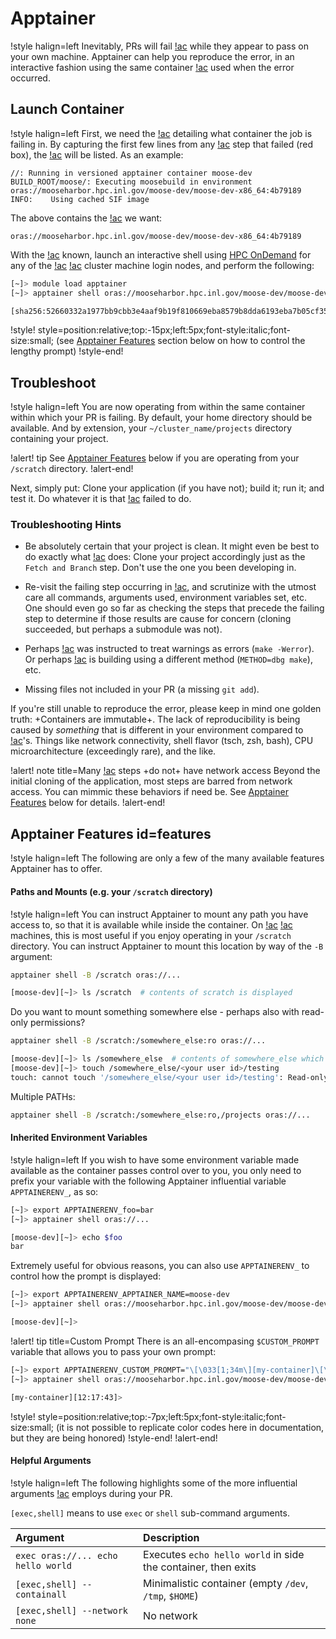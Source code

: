 # Apptainer

!style halign=left
Inevitably, PRs will fail [!ac](CIVET) while they appear to pass on your own
machine. Apptainer can help you reproduce the error, in an interactive fashion using the same
container [!ac](CIVET) used when the error occurred.

## Launch Container

!style halign=left
First, we need the [!ac](URI) detailing what container the job is failing in. By capturing the first
few lines from any [!ac](CIVET) step that failed (red box), the [!ac](URI) will be listed. As an
example:

```language=yaml
//: Running in versioned apptainer container moose-dev
BUILD_ROOT/moose/: Executing moosebuild in environment oras://mooseharbor.hpc.inl.gov/moose-dev/moose-dev-x86_64:4b79189
INFO:    Using cached SIF image
```

The above contains the [!ac](URI) we want:

```
oras://mooseharbor.hpc.inl.gov/moose-dev/moose-dev-x86_64:4b79189
```

With the [!ac](URI) known, launch an interactive shell using
[HPC OnDemand](hpc_ondemand.md#interactive-shell-idinteractive-shell) for any of the [!ac](INL)
[!ac](HPC) cluster machine login nodes, and perform the following:

```bash
[~]> module load apptainer
[~]> apptainer shell oras://mooseharbor.hpc.inl.gov/moose-dev/moose-dev-x86_64:4b79189

[sha256:52660332a1977bb9cbb3e4aaf9b19f810669eba8579b8dda6193eba7b05cf359][~]>
```

!style! style=position:relative;top:-15px;left:5px;font-style:italic;font-size:small;
(see [Apptainer Features](help/faq/apptainer.md#features) section below on how to control the
lengthy prompt)
!style-end!

## Troubleshoot

!style halign=left
You are now operating from within the same container within which your PR is failing. By default,
your home directory should be available. And by extension, your `~/cluster_name/projects` directory
containing your project.

!alert! tip
See [Apptainer Features](help/faq/apptainer.md#features) below if you are operating from your
`/scratch` directory.
!alert-end!

Next, simply put: Clone your application (if you have not); build it; run it; and test it. Do
whatever it is that [!ac](CIVET) failed to do.

### Troubleshooting Hints

- Be absolutely certain that your project is clean. It might even be best to do exactly what
  [!ac](CIVET) does: Clone your project accordingly just as the `Fetch and Branch` step. Don't use
  the one you been developing in.

- Re-visit the failing step occurring in [!ac](CIVET), and scrutinize with the utmost care all
  commands, arguments used, environment variables set, etc. One should even go so far as checking
  the steps that precede the failing step to determine if those results are cause for concern
  (cloning succeeded, but perhaps a submodule was not).

- Perhaps [!ac](CIVET) was instructed to treat warnings as errors (`make -Werror`). Or perhaps
  [!ac](CIVET) is building using a different method (`METHOD=dbg make`), etc.

- Missing files not included in your PR (a missing `git add`).

If you're still unable to reproduce the error, please keep in mind one golden truth:
+Containers are immutable+. The lack of reproducibility is being caused by *something* that is
different in your environment compared to [!ac](CIVET)'s. Things like network connectivity, shell
flavor (tsch, zsh, bash), CPU microarchitecture (exceedingly rare), and the like.

!alert! note title=Many [!ac](CIVET) steps +do not+ have network access
Beyond the initial cloning of the application, most steps are barred from network access. You
can mimmic these behaviors if need be. See [Apptainer Features](help/faq/apptainer.md#features)
below for details.
!alert-end!

## Apptainer Features id=features

!style halign=left
The following are only a few of the many available features Apptainer has to offer.

#### Paths and Mounts (e.g. your `/scratch` directory)

!style halign=left
You can instruct Apptainer to mount any path you have access to, so that it is available while
inside the container. On [!ac](INL) [!ac](HPC) machines, this is most useful if you enjoy operating
in your `/scratch` directory. You can instruct Apptainer to mount this location by way of the `-B`
argument:

```bash
apptainer shell -B /scratch oras://...

[moose-dev][~]> ls /scratch  # contents of scratch is displayed
```

Do you want to mount something somewhere else - perhaps also with read-only permissions?

```bash
apptainer shell -B /scratch:/somewhere_else:ro oras://...

[moose-dev][~]> ls /somewhere_else  # contents of somewhere_else which contains scratch is displayed
[moose-dev][~]> touch /somewhere_else/<your user id>/testing
touch: cannot touch '/somewhere_else/<your user id>/testing': Read-only file system
```

Multiple PATHs:

```bash
apptainer shell -B /scratch:/somewhere_else:ro,/projects oras://...
```

#### Inherited Environment Variables

!style halign=left
If you wish to have some environment variable made available as the container passes control over to
you, you only need to prefix your variable with the following Apptainer influential variable
`APPTAINERENV_`, as so:

```bash
[~]> export APPTAINERENV_foo=bar
[~]> apptainer shell oras://...

[moose-dev][~]> echo $foo
bar
```

Extremely useful for obvious reasons, you can also use `APPTAINERENV_` to control how the prompt is
displayed:

```bash
[~]> export APPTAINERENV_APPTAINER_NAME=moose-dev
[~]> apptainer shell oras://mooseharbor.hpc.inl.gov/moose-dev/moose-dev-x86_64:4b79189

[moose-dev][~]>
```

!alert! tip title=Custom Prompt
There is an all-encompasing `$CUSTOM_PROMPT` variable that allows you to pass your own prompt:

```bash
[~]> export APPTAINERENV_CUSTOM_PROMPT="\[\033[1;34m\][my-container]\[\033[1;32m\][\t]\[\033[0m\]> "
[~]> apptainer shell oras://mooseharbor.hpc.inl.gov/moose-dev/moose-dev-x86_64:4b79189

[my-container][12:17:43]>
```

<!-- NOTE to editor: sub children elements require less top positioning (-7 vs -15) -->

!style! style=position:relative;top:-7px;left:5px;font-style:italic;font-size:small;
(it is not possible to replicate color codes here in documentation, but they are being honored)
!style-end!
!alert-end!

#### Helpful Arguments

!style halign=left
The following highlights some of the more influential arguments [!ac](CIVET) employs during your PR.


`[exec,shell]` means to use `exec` or `shell` sub-command arguments.

| Argument | Description |
| :- | :- |
| `exec oras://... echo hello world` | Executes `echo hello world` in side the container, then exits |
| `[exec,shell] --containall` | Minimalistic container (empty `/dev`, `/tmp`, `$HOME`) |
| `[exec,shell] --network none` | No network |
